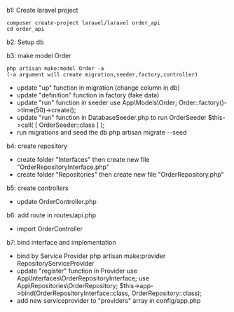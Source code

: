b1: Create laravel project
    
    composer create-project laravel/laravel order_api
    cd order_api

b2: Setup db

b3: make model Order

    php artisan make:model Order -a
    (-a argument will create migration,seeder,factory,controller)

- update "up" function in migration (change column in db)
- update "definition" function in factory (fake data)
- update "run" function in seeder
    use App\Models\Order;
    Order::factory()->time(50)->create();
- update "run" function in DatabaseSeeder.php to run OrderSeeder
    $this->call(
        [
            OrderSeeder::class
        ]
    );
- run migrations and seed the db
    php artisan migrate --seed

b4: create repository

- create folder "Interfaces" then create new file "OrderRepositoryInterface.php"
- create folder "Repositories" then create new file "OrderRepository.php"

b5: create controllers

- update OrderController.php

b6: add route in routes/api.php

- import OrderController

b7: bind interface and implementation

- bind by Service Provider
    php artisan make:provider RepositoryServiceProvider
- update "register" function in Provider
    use App\Interfaces\OrderRepositoryInterface;
    use App\Repositories\OrderRepository;
    $this->app->bind(OrderRepositoryInterface::class, OrderRepository::class);
- add new serviceprovider to "providers" array in config/app.php
